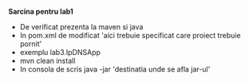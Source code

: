 **Sarcina pentru lab1**
- De verificat prezenta la maven si java
- In pom.xml de modificat <mainClass>'aici trebuie specificat care proiect trebuie pornit'</mainClass>
- exemplu <mainClass>lab3.IpDNSApp</mainClass>
- mvn clean install
- In consola de scris java -jar 'destinatia unde se afla jar-ul'